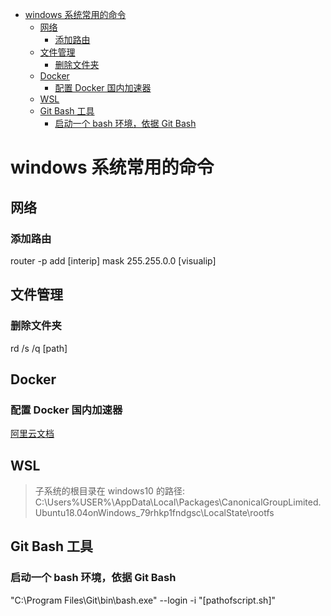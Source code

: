 
- [windows 系统常用的命令](#windows-系统常用的命令)
  - [网络](#网络)
    - [添加路由](#添加路由)
  - [文件管理](#文件管理)
    - [删除文件夹](#删除文件夹)
  - [Docker](#Docker)
    - [配置 Docker 国内加速器](#配置-Docker-国内加速器)
  - [WSL](#WSL)
  - [Git Bash 工具](#Git-Bash-工具)
    - [启动一个 bash 环境，依据 Git Bash](#启动一个-bash-环境依据-Git-Bash)

# windows 系统常用的命令

## 网络

### 添加路由
router -p add [interip] mask 255.255.0.0 [visualip]

## 文件管理

### 删除文件夹
rd /s /q [path]

## Docker

### 配置 Docker 国内加速器
[阿里云文档](https://cr.console.aliyun.com/cn-beijing/instances/mirrors)

## WSL

> 子系统的根目录在 windows10 的路径:
> C:\Users\%USER%\AppData\Local\Packages\CanonicalGroupLimited.Ubuntu18.04onWindows_79rhkp1fndgsc\LocalState\rootfs



## Git Bash 工具

### 启动一个 bash 环境，依据 Git Bash
"C:\Program Files\Git\bin\bash.exe" --login -i "[pathofscript.sh]"